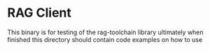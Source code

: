 # RAG Client

This binary is for testing of the rag-toolchain library
ultimately when finished this directory should contain code examples on how to use